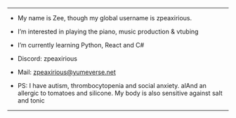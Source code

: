 -----------------------------------------------------------------
- My name is Zee, though my global username is zpeaxirious.
- I’m interested in playing the piano, music production & vtubing
- I’m currently learning Python, React and C#
- Discord: zpeaxirious
- Mail: zpeaxirious@yumeverse.net

- PS: I have autism, thrombocytopenia and social anxiety. alAnd an allergic to tomatoes and silicone. My body is also sensitive against salt and tonic
-----------------------------------------------------------------

